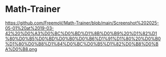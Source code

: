 # Math-Trainer
https://github.com/FreemoV/Math-Trainer/blob/main/Screenshot%202025-05-01%20at%2019-03-42%20%D0%A3%D0%BC%D0%BD%D1%8B%D0%B9%20%D1%82%D1%80%D0%B5%D0%BD%D0%B0%D0%B6%D1%91%D1%80%20%D0%B0%D1%80%D0%B8%D1%84%D0%BC%D0%B5%D1%82%D0%B8%D0%BA%D0%B8.png
